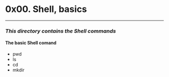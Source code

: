 # 0x00. Shell, basics

------------

### *This directory contains the Shell commands*

#### The basic Shell comand 
- pwd
- ls
- cd
- mkdir
